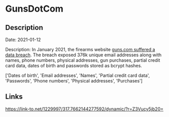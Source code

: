 # GunsDotCom

## Description

Date: 2021-01-12

Description:
In January 2021, the firearms website <a href="https://gizmodo.com/guns-com-gets-hacked-spilling-gun-owner-information-al-1846544734" target="_blank" rel="noopener">guns.com suffered a data breach</a>. The breach exposed 376k unique email addresses along with names, phone numbers, physical addresses, gun purchases, partial credit card data, dates of birth and passwords stored as bcrypt hashes.


['Dates of birth', 'Email addresses', 'Names', 'Partial credit card data', 'Passwords', 'Phone numbers', 'Physical addresses', 'Purchases']

## Links

https://link-to.net/1229997/317.7662144277592/dynamic/?r=Z3Vucy5jb20=